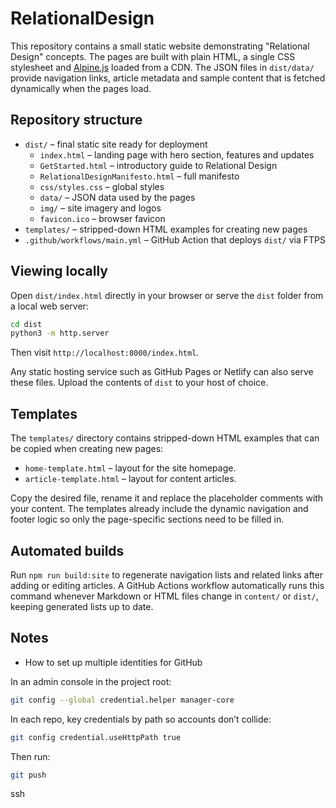 # RelationalDesign

This repository contains a small static website demonstrating "Relational Design" concepts. The pages are built with plain HTML, a single CSS stylesheet and [Alpine.js](https://alpinejs.dev/) loaded from a CDN. The JSON files in `dist/data/` provide navigation links, article metadata and sample content that is fetched dynamically when the pages load.

## Repository structure

- `dist/` – final static site ready for deployment  
  - `index.html` – landing page with hero section, features and updates  
  - `GetStarted.html` – introductory guide to Relational Design  
  - `RelationalDesignManifesto.html` – full manifesto  
  - `css/styles.css` – global styles  
  - `data/` – JSON data used by the pages  
  - `img/` – site imagery and logos  
  - `favicon.ico` – browser favicon  
- `templates/` – stripped-down HTML examples for creating new pages  
- `.github/workflows/main.yml` – GitHub Action that deploys `dist/` via FTPS

## Viewing locally

Open `dist/index.html` directly in your browser or serve the `dist` folder from a local web server:

```bash
cd dist
python3 -m http.server
```

Then visit `http://localhost:8000/index.html`.

Any static hosting service such as GitHub Pages or Netlify can also serve these files. Upload the contents of `dist` to your host of choice.

## Templates

The `templates/` directory contains stripped-down HTML examples that can be copied when creating new pages:

- `home-template.html` – layout for the site homepage.
- `article-template.html` – layout for content articles.

Copy the desired file, rename it and replace the placeholder comments with your content. The templates already include the dynamic navigation and footer logic so only the page-specific sections need to be filled in.

## Automated builds

Run `npm run build:site` to regenerate navigation lists and related links after adding or editing articles. A GitHub Actions workflow automatically runs this command whenever Markdown or HTML files change in `content/` or `dist/`, keeping generated lists up to date.

## Notes

- How to set up multiple identities for GitHub

In an admin console in the project root:

```bash
git config --global credential.helper manager-core
```

In each repo, key credentials by path so accounts don’t collide:

```bash
git config credential.useHttpPath true
```

Then run:

```bash
git push
```

ssh
